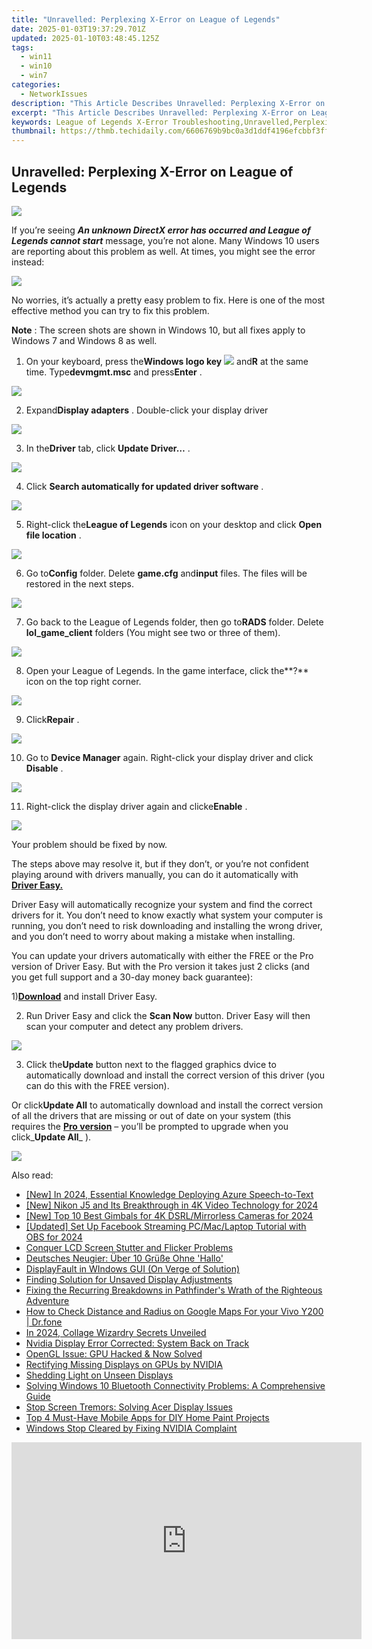 ```yaml
---
title: "Unravelled: Perplexing X-Error on League of Legends"
date: 2025-01-03T19:37:29.701Z
updated: 2025-01-10T03:48:45.125Z
tags:
  - win11
  - win10
  - win7
categories:
  - NetworkIssues
description: "This Article Describes Unravelled: Perplexing X-Error on League of Legends"
excerpt: "This Article Describes Unravelled: Perplexing X-Error on League of Legends"
keywords: League of Legends X-Error Troubleshooting,Unravelled,Perplexing X-Error Solutions for LoL Players,How to Fix League of Legends X-Error,Common X-Errors in League of Legends,Understanding and Preventing X-Error in League of Legends,Fixing Unusual X-Error on League of Legends Server
thumbnail: https://thmb.techidaily.com/6606769b9bc0a3d1ddf4196efcbbf3ffe5de655763795273378c61959dacb46a.jpg
---
```


## Unravelled: Perplexing X-Error on League of Legends

![](https://images.drivereasy.com/wp-content/uploads/2016/11/error-an-unknown-directx-error-has-occurred-and-lol-cannot-start.jpg)

 If you’re seeing _**An unknown DirectX error has occurred and League of Legends cannot start**_  message, you’re not alone. Many Windows 10 users are reporting about this problem as well. At times, you might see the error instead:

![](https://images.drivereasy.com/wp-content/uploads/2016/11/directx-error.png)

 No worries, it’s actually a pretty easy problem to fix. Here is one of the most effective method you can try to fix this problem.

**Note** : The screen shots are shown in Windows 10, but all fixes apply to Windows 7 and Windows 8 as well.
  
 1) On your keyboard, press the**Windows logo key** ![](https://images.drivereasy.com/wp-content/uploads/2017/09/img_59af6ef27af2f.png) and**R** at the same time. Type**devmgmt.msc** and press**Enter** .

![](https://images.drivereasy.com/wp-content/uploads/2017/09/img_59af6ed0167ad.png)

 2) Expand**Display adapters** . Double-click your display driver

![](https://images.drivereasy.com/wp-content/uploads/2016/11/display-adapters-600x357.png)
  
 3) In the**Driver** tab, click **Update Driver…** .  
  
![](https://images.drivereasy.com/wp-content/uploads/2016/11/update-driver.png)

 4) Click **Search automatically for updated driver software** .  
  
![](https://images.drivereasy.com/wp-content/uploads/2016/11/search-automatically-for-updated-driver-software.png)

 5) Right-click the**League of Legends** icon on your desktop and click **Open file location** .
  
![](https://images.drivereasy.com/wp-content/uploads/2016/11/open-file-location-lol.jpg)
  
 6) Go to**Config** folder. Delete **game.cfg** and**input** files. The files will be restored in the next steps.
  
![](https://images.drivereasy.com/wp-content/uploads/2016/11/game-cfg-input-files.jpg)
  
 7) Go back to the League of Legends folder, then go to**RADS** folder. Delete **lol\_game\_client**  folders (You might see two or three of them).
  
![](https://images.drivereasy.com/wp-content/uploads/2016/11/lol_game_client-rads-lol.jpg)

 8) Open your League of Legends. In the game interface, click the**?** icon on the top right corner.
  
![](https://images.drivereasy.com/wp-content/uploads/2016/11/img_581aebafce253.jpg)
  
 9) Click**Repair** .
  
![](https://images.drivereasy.com/wp-content/uploads/2016/11/repair.jpg)
  
 10) Go to **Device Manager**  again. Right-click your display driver and click **Disable** .
  
![](https://images.drivereasy.com/wp-content/uploads/2016/11/disable-display-adapter.png)
  
 11) Right-click the display driver again and clicke**Enable** .
  
![](https://images.drivereasy.com/wp-content/uploads/2016/11/enable-display-adapter.png)
  
 Your problem should be fixed by now.

 The steps above may resolve it, but if they don’t, or you’re not confident playing around with drivers manually, you can do it automatically with [**Driver Easy.**](https://tools.techidaily.com/drivereasy/download/)

 Driver Easy will automatically recognize your system and find the correct drivers for it. You don’t need to know exactly what system your computer is running, you don’t need to risk downloading and installing the wrong driver, and you don’t need to worry about making a mistake when installing.

 You can update your drivers automatically with either the FREE or the Pro version of Driver Easy. But with the Pro version it takes just 2 clicks (and you get full support and a 30-day money back guarantee):

 1)[**Download**](https://tools.techidaily.com/drivereasy/download/) and install Driver Easy.

 2) Run Driver Easy and click the **Scan Now** button. Driver Easy will then scan your computer and detect any problem drivers.

![](https://images.drivereasy.com/wp-content/uploads/2017/07/img_596c9f7cef521.png)

 3) Click the**Update** button next to the flagged graphics dvice to automatically download and install the correct version of this driver (you can do this with the FREE version).

 Or click**Update All** to automatically download and install the correct version of all the drivers that are missing or out of date on your system (this requires the [**Pro version**](https://tools.techidaily.com/drivereasy/download/) – you’ll be prompted to upgrade when you click_**Update All**_ ).

![](https://images.drivereasy.com/wp-content/uploads/2017/07/img_596c9f8ddba67.jpg)

<ins class="adsbygoogle"
     style="display:block"
     data-ad-format="autorelaxed"
     data-ad-client="ca-pub-7571918770474297"
     data-ad-slot="1223367746"></ins>

<ins class="adsbygoogle"
     style="display:block"
     data-ad-client="ca-pub-7571918770474297"
     data-ad-slot="8358498916"
     data-ad-format="auto"
     data-full-width-responsive="true"></ins>

<span class="atpl-alsoreadstyle">Also read:</span>
<div><ul>
<li><a href="https://fox-blue.techidaily.com/new-in-2024-essential-knowledge-deploying-azure-speech-to-text/"><u>[New] In 2024, Essential Knowledge Deploying Azure Speech-to-Text</u></a></li>
<li><a href="https://fox-links.techidaily.com/new-nikon-j5-and-its-breakthrough-in-4k-video-technology-for-2024/"><u>[New] Nikon J5 and Its Breakthrough in 4K Video Technology for 2024</u></a></li>
<li><a href="https://fox-links.techidaily.com/new-top-10-best-gimbals-for-4k-dsrlmirrorless-cameras-for-2024/"><u>[New] Top 10 Best Gimbals for 4K DSRL/Mirrorless Cameras for 2024</u></a></li>
<li><a href="https://facebook-videos.techidaily.com/updated-set-up-facebook-streaming-pcmaclaptop-tutorial-with-obs-for-2024/"><u>[Updated] Set Up Facebook Streaming PC/Mac/Laptop Tutorial with OBS for 2024</u></a></li>
<li><a href="https://network-issues.techidaily.com/conquer-lcd-screen-stutter-and-flicker-problems/"><u>Conquer LCD Screen Stutter and Flicker Problems</u></a></li>
<li><a href="https://mondly-stories.techidaily.com/deutsches-neugier-uber-10-grusse-ohne-hallo/"><u>Deutsches Neugier: Über 10 Grüße Ohne 'Hallo'</u></a></li>
<li><a href="https://network-issues.techidaily.com/displayfault-in-windows-gui-on-verge-of-solution/"><u>DisplayFault in WIndows GUI (On Verge of Solution)</u></a></li>
<li><a href="https://network-issues.techidaily.com/finding-solution-for-unsaved-display-adjustments/"><u>Finding Solution for Unsaved Display Adjustments</u></a></li>
<li><a href="https://win-blog.techidaily.com/fixing-the-recurring-breakdowns-in-pathfinders-wrath-of-the-righteous-adventure/"><u>Fixing the Recurring Breakdowns in Pathfinder's Wrath of the Righteous Adventure</u></a></li>
<li><a href="https://android-location-track.techidaily.com/how-to-check-distance-and-radius-on-google-maps-for-your-vivo-y200-drfone-by-drfone-virtual-android/"><u>How to Check Distance and Radius on Google Maps For your Vivo Y200 | Dr.fone</u></a></li>
<li><a href="https://extra-information.techidaily.com/in-2024-collage-wizardry-secrets-unveiled/"><u>In 2024, Collage Wizardry Secrets Unveiled</u></a></li>
<li><a href="https://network-issues.techidaily.com/nvidia-display-error-corrected-system-back-on-track/"><u>Nvidia Display Error Corrected: System Back on Track</u></a></li>
<li><a href="https://network-issues.techidaily.com/opengl-issue-gpu-hacked-and-now-solved/"><u>OpenGL Issue: GPU Hacked & Now Solved</u></a></li>
<li><a href="https://network-issues.techidaily.com/rectifying-missing-displays-on-gpus-by-nvidia/"><u>Rectifying Missing Displays on GPUs by NVIDIA</u></a></li>
<li><a href="https://network-issues.techidaily.com/shedding-light-on-unseen-displays/"><u>Shedding Light on Unseen Displays</u></a></li>
<li><a href="https://win-dash.techidaily.com/solving-windows-10-bluetooth-connectivity-problems-a-comprehensive-guide/"><u>Solving Windows 10 Bluetooth Connectivity Problems: A Comprehensive Guide</u></a></li>
<li><a href="https://network-issues.techidaily.com/stop-screen-tremors-solving-acer-display-issues/"><u>Stop Screen Tremors: Solving Acer Display Issues</u></a></li>
<li><a href="https://tech-renaissance.techidaily.com/top-4-must-have-mobile-apps-for-diy-home-paint-projects/"><u>Top 4 Must-Have Mobile Apps for DIY Home Paint Projects</u></a></li>
<li><a href="https://network-issues.techidaily.com/windows-stop-cleared-by-fixing-nvidia-complaint/"><u>Windows Stop Cleared by Fixing NVIDIA Complaint</u></a></li>
</ul></div>

<!-- affiliate ads begin -->
<iframe width="560" height="315" src="https://www.youtube.com/embed/C3cJe7Wgn6I?si=EckDFML-VJ_2sYz8" title="YouTube video player" frameborder="0" allow="accelerometer; autoplay; clipboard-write; encrypted-media; gyroscope; picture-in-picture; web-share" referrerpolicy="strict-origin-when-cross-origin" allowfullscreen></iframe>
<!-- affiliate ads end -->

